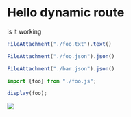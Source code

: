 # Hello dynamic route

is it working

```js
FileAttachment("./foo.txt").text()
```

```js
FileAttachment("./foo.json").json()
```

```js
FileAttachment("./bar.json").json()
```

```js
import {foo} from "./foo.js";

display(foo);
```

<img src="./foo.png">
